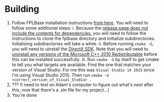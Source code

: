 # Building

1. Follow FPLBase installation instructions [from here](https://google.github.io/fplbase/fplbase_guide_windows.html). You will need to follow some additional steps:
  i. Because the [release page does not include the contents for dependencies](https://github.com/google/fplbase/issues/3), you will need to follow the instructions to clone the fplbase directory and initialize subdirectories. Initializing subdirectories will take a while.
  ii. Before running `cmake -G`, you will need to uinstall the [DirectX SDK](https://www.microsoft.com/en-us/download/details.aspx?id=6812). Note that you will need to [uninstall any versions of the Microsoft C++ 2010 Redistributable](https://support.microsoft.com/en-us/help/2728613/-s1023-error-when-you-install-the-directx-sdk-june-2010) before this can be installed successfully.
  iii. Run `cmake -G` by itself to get cmake to tell you what targets are available. Find the one that matches your version of Visual Studio. For me this was `Visual Studio 14 2015` since I'm using Visual Studio 2015. Then run `cmake -G <correct_version_of_Visual_Studio> .`
2. ??? (I need to test on Adam's computer to figure out what's next after this, now that there's a .sln file for my project...)
3. You're done
